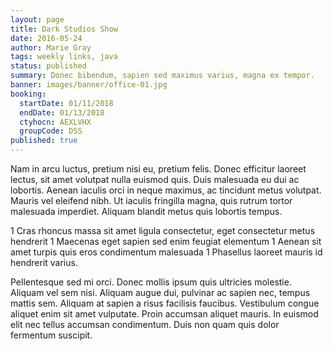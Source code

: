 ```yaml
---
layout: page
title: Dark Studios Show
date: 2016-05-24
author: Marie Gray
tags: weekly links, java
status: published
summary: Donec bibendum, sapien sed maximus varius, magna ex tempor.
banner: images/banner/office-01.jpg
booking:
  startDate: 01/11/2018
  endDate: 01/13/2018
  ctyhocn: AEXLVHX
  groupCode: DSS
published: true
---
```

Nam in arcu luctus, pretium nisi eu, pretium felis. Donec efficitur laoreet lectus, sit amet volutpat nulla euismod quis. Duis malesuada eu dui ac lobortis. Aenean iaculis orci in neque maximus, ac tincidunt metus volutpat. Mauris vel eleifend nibh. Ut iaculis fringilla magna, quis rutrum tortor malesuada imperdiet. Aliquam blandit metus quis lobortis tempus.

1 Cras rhoncus massa sit amet ligula consectetur, eget consectetur metus hendrerit
1 Maecenas eget sapien sed enim feugiat elementum
1 Aenean sit amet turpis quis eros condimentum malesuada
1 Phasellus laoreet mauris id hendrerit varius.

Pellentesque sed mi orci. Donec mollis ipsum quis ultricies molestie. Aliquam vel sem nisi. Aliquam augue dui, pulvinar ac sapien nec, tempus mattis sem. Aliquam at sapien a risus facilisis faucibus. Vestibulum congue aliquet enim sit amet vulputate. Proin accumsan aliquet mauris. In euismod elit nec tellus accumsan condimentum. Duis non quam quis dolor fermentum suscipit.
